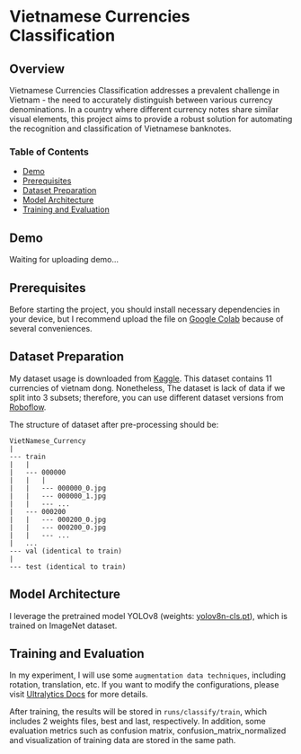 # Vietnamese Currencies Classification

## Overview

Vietnamese Currencies Classification addresses a prevalent challenge in Vietnam - the need to accurately distinguish between various currency denominations. In a country where different currency notes share similar visual elements, this project aims to provide a robust solution for automating the recognition and classification of Vietnamese banknotes.

### Table of Contents

- [Demo](#demo)
- [Prerequisites](#prerequisites)
- [Dataset Preparation](#dataset-preparation)
- [Model Architecture](#model-architecture)
- [Training and Evaluation](#training-and-evaluation)

## Demo

Waiting for uploading demo...

## Prerequisites

Before starting the project, you should install necessary dependencies in your device, but I recommend upload the file on [Google Colab](https://colab.research.google.com/) because of several conveniences.

## Dataset Preparation

My dataset usage is downloaded from [Kaggle](https://www.kaggle.com/datasets/nguyentrongdai/vietnamese-currency). This dataset contains 11 currencies of vietnam dong. Nonetheless, The dataset is lack of data if we split into 3 subsets; therefore, you can use different dataset versions from [Roboflow](https://universe.roboflow.com/cv-aal82/vietnamese-currency-detector/dataset/7/images).

The structure of dataset after pre-processing should be:

```
VietNamese_Currency
|
--- train
|   |
|   --- 000000
|   |   |
|   |   --- 000000_0.jpg
|   |   --- 000000_1.jpg
|   |   --- ...
|   --- 000200
|   |   --- 000200_0.jpg
|   |   --- 000200_0.jpg
|   |   --- ...
|   ...
--- val (identical to train)
|
--- test (identical to train)
```

## Model Architecture

I leverage the pretrained model YOLOv8 (weights: [yolov8n-cls.pt](https://docs.ultralytics.com/tasks/classify/#models)), which is trained on ImageNet dataset.

## Training and Evaluation

In my experiment, I will use some `augmentation data techniques`, including rotation, translation, etc. If you want to modify the configurations, please visit [Ultralytics Docs](https://docs.ultralytics.com/usage/cfg/#train) for more details.

After training, the results will be stored in `runs/classify/train`, which includes 2 weights files, best and last, respectively. In addition, some evaluation metrics such as confusion matrix, confusion_matrix_normalized and visualization of training data are stored in the same path.
